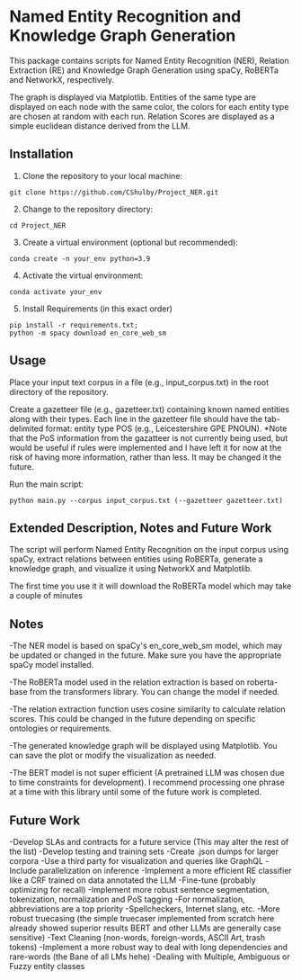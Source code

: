 # Named Entity Recognition and Knowledge Graph Generation

This package contains scripts for Named Entity Recognition (NER), Relation Extraction (RE) and Knowledge Graph Generation using spaCy, RoBERTa and NetworkX, respectively.

The graph is displayed via Matplotlib. Entities of the same type are displayed on each node with the same color, the colors for each entity type are chosen at random with each run. Relation Scores are displayed as a simple euclidean distance derived from the LLM.

## Installation

1. Clone the repository to your local machine:

```
git clone https://github.com/CShulby/Project_NER.git
```
2. Change to the repository directory:
```
cd Project_NER
```

3. Create a virtual environment (optional but recommended):
```
conda create -n your_env python=3.9
```

4. Activate the virtual environment:
```
conda activate your_env
```

5. Install Requirements (in this exact order)
```    
pip install -r requirements.txt;
python -m spacy download en_core_web_sm
```
## Usage

Place your input text corpus in a file (e.g., input_corpus.txt) in the root directory of the repository.

Create a gazetteer file (e.g., gazetteer.txt) containing known named entities along with their types. Each line in the gazetteer file should have the tab-delimited format: entity    type    POS (e.g., Leicestershire GPE PNOUN). *Note that the PoS information from the gazatteer is not currently being used, but would be useful if rules were implemented and I have left it for now at the risk of having more information, rather than less. It may be changed it the future.

Run the main script:
```
python main.py --corpus input_corpus.txt (--gazetteer gazetteer.txt)
```

## Extended Description, Notes and Future Work

The script will perform Named Entity Recognition on the input corpus using spaCy, extract relations between entities using RoBERTa, generate a knowledge graph, and visualize it using NetworkX and Matplotlib.

The first time you use it it will download the RoBERTa model which may take a couple of minutes

## Notes

-The NER model is based on spaCy's en_core_web_sm model, which may be updated or changed in the future. Make sure you have the appropriate spaCy model installed.

-The RoBERTa model used in the relation extraction is based on roberta-base from the transformers library. You can change the model if needed.

-The relation extraction function uses cosine similarity to calculate relation scores. This could be changed in the future depending on specific ontologies or requirements.

-The generated knowledge graph will be displayed using Matplotlib. You can save the plot or modify the visualization as needed.
    
-The BERT model is not super efficient (A pretrained LLM was chosen due to time constraints for development). 
    I recommend processing one phrase at a time with this library until some of the future work is completed.
    
## Future Work

-Develop SLAs and contracts for a future service (This may alter the rest of the list)
-Develop testing and training sets
-Create .json dumps for larger corpora
-Use a third party for visualization and queries like GraphQL
-Include parallelization on inference
-Implement a more efficient RE classifier like a CRF trained on data annotated the LLM
-Fine-tune (probably optimizing for recall)
-Implement more robust sentence segmentation, tokenization, normalization and PoS tagging
-For normalization, abbreviations are a top priority
-Spellcheckers, Internet slang, etc.
-More robust truecasing (the simple truecaser implemented from scratch here already showed superior results BERT and other LLMs are generally case sensitive)
-Text Cleaning (non-words, foreign-words, ASCII Art, trash tokens)
-Implement a more robust way to deal with long dependencies and rare-words (the Bane of all LMs hehe)
-Dealing with Multiple, Ambiguous or Fuzzy entity classes
    

